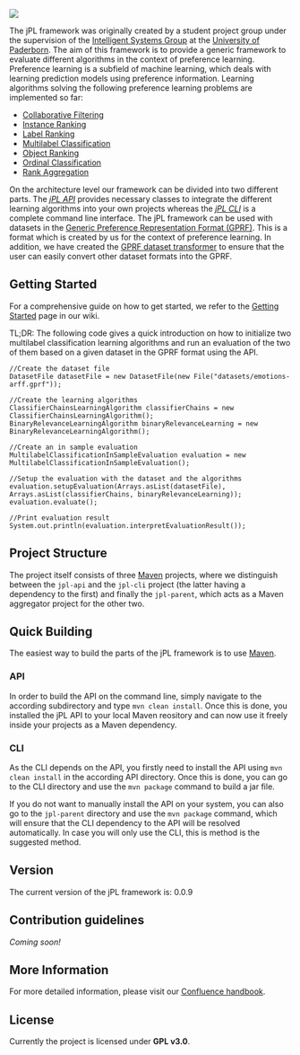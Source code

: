 ![](http://jpl-framework.cs.upb.de:8090/download/attachments/1998956/logo.png?version=1&modificationDate=1498990503774&api=v2)

The jPL framework was originally created by a student project group under the supervision of the [Intelligent Systems Group](https://www-old.cs.uni-paderborn.de/fachgebiete/intelligente-systeme.html) at the [University of Paderborn](https://www.uni-paderborn.de/en/university/). The aim of this framework is to provide a generic framework to evaluate different algorithms in the context of preference learning. Preference learning is a subfield of machine learning, which deals with learning prediction models using preference information.
Learning algorithms solving the following preference learning problems are implemented so far:

* [Collaborative Filtering](http://jpl-framework.cs.upb.de:8090/display/BAC/Collaborative+Filtering)
* [Instance Ranking](http://jpl-framework.cs.upb.de:8090/display/BAC/Instance+Ranking)
* [Label Ranking](http://jpl-framework.cs.upb.de:8090/display/BAC/Label+Ranking)
* [Multilabel Classification](http://jpl-framework.cs.upb.de:8090/display/BAC/Multilabel+Classification)
* [Object Ranking](http://jpl-framework.cs.upb.de:8090/display/BAC/Object+Ranking)
* [Ordinal Classification](http://jpl-framework.cs.upb.de:8090/display/BAC/Ordinal+Classification)
* [Rank Aggregation](http://jpl-framework.cs.upb.de:8090/display/BAC/Rank+Aggregation)

On the architecture level our framework can be divided into two different parts. The [*jPL API*](http://jpl-framework.cs.upb.de:8090/display/BAC/API) provides necessary classes to integrate the different learning algorithms into your own projects whereas the [*jPL CLI*](http://jpl-framework.cs.upb.de:8090/display/BAC/Command+Line+Interface) is a complete command line interface.
The jPL framework can be used with datasets in the [Generic Preference Representation Format (GPRF)](http://jpl-framework.cs.upb.de:8090/display/BAC/GPRF+in+Detail). This is a format which is created by us for the context of preference learning. In addition, we have created the [GPRF dataset transformer](http://jpl-framework.cs.upb.de:8090/display/BAC/GPRF+Dataset+Transformer) to ensure that the user can easily convert other dataset formats into the GPRF.

## Getting Started 
For a comprehensive guide on how to get started, we refer to the [Getting Started](http://jpl-framework.cs.upb.de:8090/display/BAC/Getting+Started) page in our wiki.

TL;DR:
The following code gives a quick introduction on how to initialize two multilabel classification learning algorithms and run an evaluation of the two of them based on a given dataset in the GPRF format using the API. 

    //Create the dataset file
    DatasetFile datasetFile = new DatasetFile(new File("datasets/emotions-arff.gprf"));
    
    //Create the learning algorithms
    ClassifierChainsLearningAlgorithm classifierChains = new ClassifierChainsLearningAlgorithm();
    BinaryRelevanceLearningAlgorithm binaryRelevanceLearning = new BinaryRelevanceLearningAlgorithm();
    
    //Create an in sample evaluation
    MultilabelClassificationInSampleEvaluation evaluation = new MultilabelClassificationInSampleEvaluation();
    
    //Setup the evaluation with the dataset and the algorithms
    evaluation.setupEvaluation(Arrays.asList(datasetFile), Arrays.asList(classifierChains, binaryRelevanceLearning));
    evaluation.evaluate();
    
    //Print evaluation result
    System.out.println(evaluation.interpretEvaluationResult());

## Project Structure
The project itself consists of three [Maven](https://maven.apache.org/) projects, where we distinguish between the `jpl-api` and the `jpl-cli` project (the latter having a dependency to the first) and finally the `jpl-parent`, which acts as a Maven aggregator project for the other two. 

## Quick Building
The easiest way to build the parts of the jPL framework is to use [Maven](https://maven.apache.org/).

### API
In order to build the API on the command line, simply navigate to the according subdirectory and type `mvn clean install`. Once this is done, you installed the jPL API to your local Maven reository and can now use it freely inside your projects as a Maven dependency.

### CLI
As the CLI depends on the API, you firstly need to install the API using `mvn clean install` in the according API directory. Once this is done, you can go to the CLI directory and use the `mvn package` command to build a jar file. 

If you do not want to manually install the API on your system, you can also go to the `jpl-parent` directory and use the `mvn package` command, which will ensure that the CLI dependency to the API will be resolved automatically. In case you will only use the CLI, this is method is the suggested method.

## Version
The current version of the jPL framework is: 0.0.9

## Contribution guidelines 
*Coming soon!*

## More Information
For more detailed information, please visit our [Confluence handbook](http://jpl-framework.cs.upb.de:8090/display/BAC/Introduction).

## License
Currently the project is licensed under **GPL v3.0**. 
